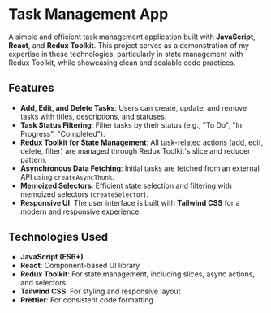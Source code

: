 # **Task Management App**

A simple and efficient task management application built with **JavaScript**, **React**, and **Redux Toolkit**. This project serves as a demonstration of my expertise in these technologies, particularly in state management with Redux Toolkit, while showcasing clean and scalable code practices.

## **Features**
- **Add, Edit, and Delete Tasks**: Users can create, update, and remove tasks with titles, descriptions, and statuses.
- **Task Status Filtering**: Filter tasks by their status (e.g., "To Do", "In Progress", "Completed").
- **Redux Toolkit for State Management**: All task-related actions (add, edit, delete, filter) are managed through Redux Toolkit's slice and reducer pattern.
- **Asynchronous Data Fetching**: Initial tasks are fetched from an external API using `createAsyncThunk`.
- **Memoized Selectors**: Efficient state selection and filtering with memoized selectors (`createSelector`).
- **Responsive UI**: The user interface is built with **Tailwind CSS** for a modern and responsive experience.

## **Technologies Used**
- **JavaScript (ES6+)**
- **React**: Component-based UI library
- **Redux Toolkit**: For state management, including slices, async actions, and selectors
- **Tailwind CSS**: For styling and responsive layout
- **Prettier**: For consistent code formatting